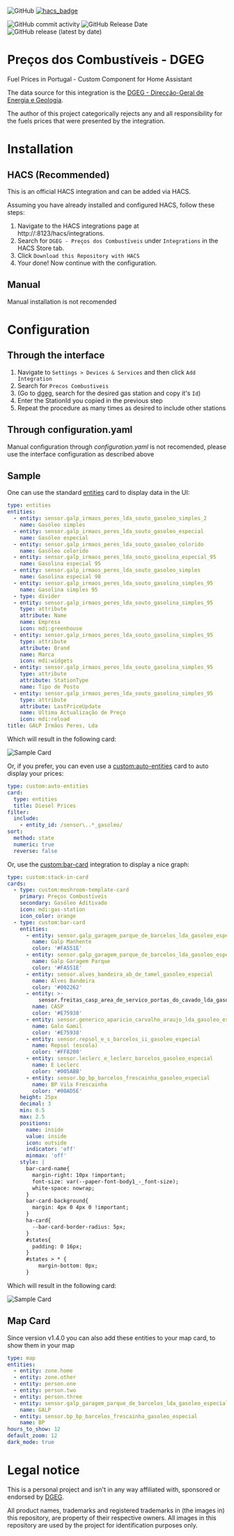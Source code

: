 ![GitHub](https://img.shields.io/github/license/netsoft-ruidias/ha-custom-component-precoscombustiveis?style=for-the-badge)
[![hacs_badge](https://img.shields.io/badge/HACS-Custom-41BDF5.svg?style=for-the-badge)](https://github.com/hacs/integration)

![GitHub commit activity](https://img.shields.io/github/commit-activity/m/netsoft-ruidias/ha-custom-component-precoscombustiveis?style=for-the-badge)
![GitHub Release Date](https://img.shields.io/github/release-date/netsoft-ruidias/ha-custom-component-precoscombustiveis?style=for-the-badge)
![GitHub release (latest by date)](https://img.shields.io/github/v/release/netsoft-ruidias/ha-custom-component-precoscombustiveis?style=for-the-badge)

# Preços dos Combustíveis - DGEG
Fuel Prices in Portugal - Custom Component for Home Assistant

The data source for this integration is the [DGEG - Direcção-Geral de Energia e Geologia](https://www.dgeg.gov.pt/).

The author of this project categorically rejects any and all responsibility for the fuels prices that were presented by the integration.

# Installation
## HACS (Recommended)
This is an official HACS integration and can be added via HACS.

Assuming you have already installed and configured HACS, follow these steps:

1. Navigate to the HACS integrations page at http://<your-home-assistant>:8123/hacs/integrations.
2. Search for `DGEG - Preços dos Combustíveis` under `Integrations` in the HACS Store tab.
3. Click `Download this Repository with HACS`
4. Your done! Now continue with the configuration.

## Manual
Manual installation is not recomended

# Configuration

## Through the interface
1. Navigate to `Settings > Devices & Services` and then click `Add Integration`
2. Search for `Precos Combustiveis`
3. (Go to [dgeg](https://precoscombustiveis.dgeg.gov.pt/api/PrecoComb/ListarDadosPostos), search for the desired gas station and copy it's `Id`)
4. Enter the StationId you copied in the previous step
5. Repeat the procedure as many times as desired to include other stations

## Through configuration.yaml
Manual configuration through _configuration.yaml_ is not recomended, please use the interface configuration as described above

## Sample
One can use the standard [entities](https://www.home-assistant.io/dashboards/entities/) card to display data in the UI:

```yaml
type: entities
entities:
  - entity: sensor.galp_irmaos_peres_lda_souto_gasoleo_simples_2
    name: Gasóleo simples
  - entity: sensor.galp_irmaos_peres_lda_souto_gasoleo_especial
    name: Gasóleo especial
  - entity: sensor.galp_irmaos_peres_lda_souto_gasoleo_colorido
    name: Gasóleo colorido
  - entity: sensor.galp_irmaos_peres_lda_souto_gasolina_especial_95
    name: Gasolina especial 95
  - entity: sensor.galp_irmaos_peres_lda_souto_gasoleo_simples
    name: Gasolina especial 98
  - entity: sensor.galp_irmaos_peres_lda_souto_gasolina_simples_95
    name: Gasolina simples 95
  - type: divider
  - entity: sensor.galp_irmaos_peres_lda_souto_gasolina_simples_95
    type: attribute
    attribute: Name
    name: Empresa
    icon: mdi:greenhouse
  - entity: sensor.galp_irmaos_peres_lda_souto_gasolina_simples_95
    type: attribute
    attribute: Brand
    name: Marca
    icon: mdi:widgets
  - entity: sensor.galp_irmaos_peres_lda_souto_gasolina_simples_95
    type: attribute
    attribute: StationType
    name: Tipo de Posto
  - entity: sensor.galp_irmaos_peres_lda_souto_gasolina_simples_95
    type: attribute
    attribute: LastPriceUpdate
    name: Ultima Actualização de Preço
    icon: mdi:reload
title: GALP Irmãos Peres, Lda
```
Which will result in the following card:

![Sample Card](https://github.com/netsoft-ruidias/ha-custom-component-precoscombustiveis/blob/main/docs/samplecard.png?raw=true)

Or, if you prefer, you can even use a [custom:auto-entities](https://github.com/thomasloven/lovelace-auto-entities) card to auto display your prices:

```yaml
type: custom:auto-entities
card:
  type: entities
  title: Diesel Prices
filter:
  include:
    - entity_id: /sensor\..*_gasoleo/
sort:
  method: state
  numeric: true
  reverse: false
```

Or, use the [custom:bar-card](https://github.com/custom-cards/bar-card) integration to display a nice graph:

```yaml
type: custom:stack-in-card
cards:
  - type: custom:mushroom-template-card
    primary: Preços Combustíveis
    secondary: Gasóleo Aditivado
    icon: mdi:gas-station
    icon_color: orange
  - type: custom:bar-card
    entities:
      - entity: sensor.galp_garagem_parque_de_barcelos_lda_gasoleo_especial
        name: Galp Manhente
        color: '#FA551E'
      - entity: sensor.galp_garagem_parque_de_barcelos_lda_gasoleo_especial_2
        name: Galp Garagem Parque
        color: '#FA551E'
      - entity: sensor.alves_bandeira_ab_de_tamel_gasoleo_especial
        name: Alves Bandeira
        color: '#002262'
      - entity: >-
          sensor.freitas_casp_area_de_servico_portas_do_cavado_lda_gasoleo_especial
        name: CASP
        color: '#E75938'
      - entity: sensor.generico_aparicio_carvalho_araujo_lda_gasoleo_especial
        name: Galo Gamil
        color: '#E75938'
      - entity: sensor.repsol_e_s_barcelos_ii_gasoleo_especial
        name: Repsol (escola)
        color: '#FF8200'
      - entity: sensor.leclerc_e_leclerc_barcelos_gasoleo_especial
        name: E Leclerc
        color: '#005ABB'
      - entity: sensor.bp_bp_barcelos_frescainha_gasoleo_especial
        name: BP Vila Frescainha
        color: '#00AD5E'
    height: 25px
    decimal: 3
    min: 0.5
    max: 2.5
    positions:
      name: inside
      value: inside
      icon: outside
      indicator: 'off'
      minmax: 'off'
    style: |
      bar-card-name{
        margin-right: 10px !important;
        font-size: var(--paper-font-body1_-_font-size);
        white-space: nowrap;
      }
      bar-card-background{
        margin: 4px 0 4px 0 !important;
      }
      ha-card{
        --bar-card-border-radius: 5px;
      }
      #states{
        padding: 0 16px;
      }
      #states > * {
          margin-bottom: 0px;
      }
```

Which will result in the following card:

![Sample Card](https://github.com/netsoft-ruidias/ha-custom-component-precoscombustiveis/blob/main/docs/bar-card.png?raw=true)

## Map Card

Since version v1.4.0 you can also add these entities to your map card, to show them in your map

```yaml
type: map
entities:
  - entity: zone.home
  - entity: zone.other
  - entity: person.one
  - entity: person.two
  - entity: person.three
  - entity: sensor.galp_garagem_parque_de_barcelos_lda_gasoleo_especial
    name: GALP
  - entity: sensor.bp_bp_barcelos_frescainha_gasoleo_especial
    name: BP
hours_to_show: 12
default_zoom: 12
dark_mode: true
```

# Legal notice
This is a personal project and isn't in any way affiliated with, sponsored or endorsed by [DGEG](https://www.dgeg.gov.pt/).

All product names, trademarks and registered trademarks in (the images in) this repository, are property of their respective owners. All images in this repository are used by the project for identification purposes only.

